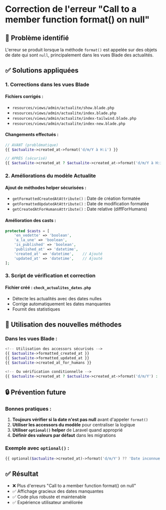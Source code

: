 # Correction de l'erreur "Call to a member function format() on null"

## 🐛 Problème identifié
L'erreur se produit lorsque la méthode `format()` est appelée sur des objets de date qui sont `null`, principalement dans les vues Blade des actualités.

## ✅ Solutions appliquées

### 1. Corrections dans les vues Blade

#### Fichiers corrigés :
- `resources/views/admin/actualite/show.blade.php`
- `resources/views/admin/actualite/index.blade.php`
- `resources/views/admin/actualite/index-tailwind.blade.php`
- `resources/views/admin/actualite/index-new.blade.php`

#### Changements effectués :
```php
// AVANT (problématique)
{{ $actualite->created_at->format('d/m/Y à H:i') }}

// APRÈS (sécurisé)
{{ $actualite->created_at ? $actualite->created_at->format('d/m/Y à H:i') : 'Date non disponible' }}
```

### 2. Améliorations du modèle Actualite

#### Ajout de méthodes helper sécurisées :
- `getFormattedCreatedAtAttribute()` : Date de création formatée
- `getFormattedUpdatedAtAttribute()` : Date de modification formatée  
- `getCreatedAtForHumansAttribute()` : Date relative (diffForHumans)

#### Amélioration des casts :
```php
protected $casts = [
    'en_vedette' => 'boolean',
    'a_la_une' => 'boolean',
    'is_published' => 'boolean',
    'published_at' => 'datetime',
    'created_at' => 'datetime',    // Ajouté
    'updated_at' => 'datetime',    // Ajouté
];
```

### 3. Script de vérification et correction

#### Fichier créé : `check_actualites_dates.php`
- Détecte les actualités avec des dates nulles
- Corrige automatiquement les dates manquantes
- Fournit des statistiques

## 🚀 Utilisation des nouvelles méthodes

### Dans les vues Blade :
```php
<!-- Utilisation des accessors sécurisés -->
{{ $actualite->formatted_created_at }}
{{ $actualite->formatted_updated_at }}
{{ $actualite->created_at_for_humans }}

<!-- Ou vérification conditionnelle -->
{{ $actualite->created_at ? $actualite->created_at->format('d/m/Y') : 'Date inconnue' }}
```

## 🔒 Prévention future

### Bonnes pratiques :
1. **Toujours vérifier si la date n'est pas null** avant d'appeler `format()`
2. **Utiliser les accessors du modèle** pour centraliser la logique
3. **Utiliser `optional()` helper** de Laravel quand approprié
4. **Définir des valeurs par défaut** dans les migrations

### Exemple avec `optional()` :
```php
{{ optional($actualite->created_at)->format('d/m/Y') ?? 'Date inconnue' }}
```

## ✅ Résultat
- ❌ Plus d'erreurs "Call to a member function format() on null"
- ✅ Affichage gracieux des dates manquantes
- ✅ Code plus robuste et maintenable
- ✅ Expérience utilisateur améliorée
